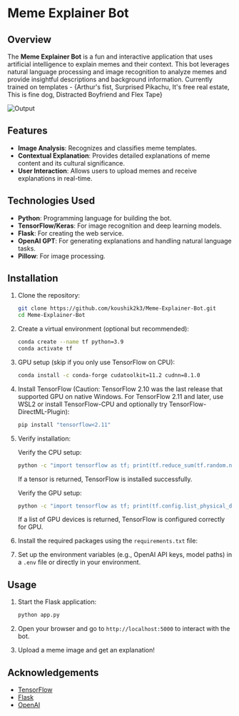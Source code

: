 # Meme Explainer Bot

## Overview

The **Meme Explainer Bot** is a fun and interactive application that uses artificial intelligence to explain memes and their context. This bot leverages natural language processing and image recognition to analyze memes and provide insightful descriptions and background information. Currently trained on templates - {Arthur's fist, Surprised Pikachu, It's free real estate, This is fine dog, Distracted Boyfriend and Flex Tape}

![Output](https://github.com/user-attachments/assets/789c3da3-e217-47ff-9184-d413dc2648fa)

## Features

- **Image Analysis**: Recognizes and classifies meme templates.
- **Contextual Explanation**: Provides detailed explanations of meme content and its cultural significance.
- **User Interaction**: Allows users to upload memes and receive explanations in real-time.

## Technologies Used

- **Python**: Programming language for building the bot.
- **TensorFlow/Keras**: For image recognition and deep learning models.
- **Flask**: For creating the web service.
- **OpenAI GPT**: For generating explanations and handling natural language tasks.
- **Pillow**: For image processing.

## Installation

1. Clone the repository:

    ```bash
    git clone https://github.com/koushik2k3/Meme-Explainer-Bot.git
    cd Meme-Explainer-Bot
    ```

2. Create a virtual environment (optional but recommended):

    ```bash
    conda create --name tf python=3.9
    conda activate tf
    ```

3. GPU setup (skip if you only use TensorFlow on CPU):

    ```bash
    conda install -c conda-forge cudatoolkit=11.2 cudnn=8.1.0
    ```

4. Install TensorFlow (Caution: TensorFlow 2.10 was the last release that supported GPU on native Windows. For TensorFlow 2.11 and later, use WSL2 or install TensorFlow-CPU and optionally try TensorFlow-DirectML-Plugin):

    ```bash
    pip install "tensorflow<2.11"
    ```

5. Verify installation:

    Verify the CPU setup:

    ```bash
    python -c "import tensorflow as tf; print(tf.reduce_sum(tf.random.normal([1000, 1000])))"
    ```

    If a tensor is returned, TensorFlow is installed successfully.

    Verify the GPU setup:

    ```bash
    python -c "import tensorflow as tf; print(tf.config.list_physical_devices('GPU'))"
    ```

    If a list of GPU devices is returned, TensorFlow is configured correctly for GPU.

6. Install the required packages using the `requirements.txt` file:

7. Set up the environment variables (e.g., OpenAI API keys, model paths) in a `.env` file or directly in your environment.

## Usage

1. Start the Flask application:

    ```bash
    python app.py
    ```

2. Open your browser and go to `http://localhost:5000` to interact with the bot.

3. Upload a meme image and get an explanation!

## Acknowledgements

- [TensorFlow](https://www.tensorflow.org/)
- [Flask](https://flask.palletsprojects.com/)
- [OpenAI](https://www.openai.com/)
